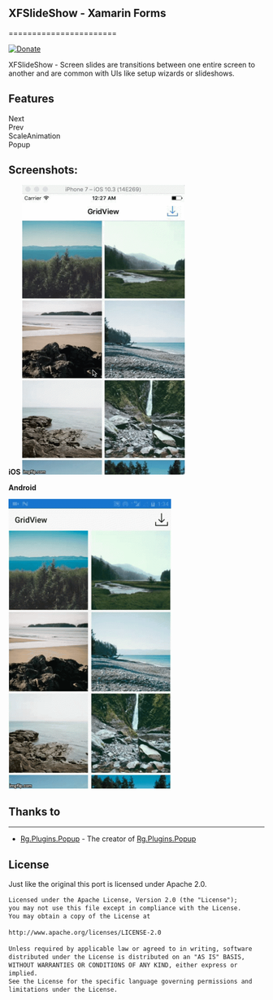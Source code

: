 ## XFSlideShow - Xamarin Forms
=======================

[![Donate](https://img.shields.io/badge/Donate-PayPal-green.svg)](https://www.paypal.me/harshadcse)

XFSlideShow - Screen slides are transitions between one entire screen to another and are common with UIs like setup wizards or slideshows.

## Features

   Next</br>
   Prev</br>
   ScaleAnimation</br>
   Popup</br>

## Screenshots:
<MTMarkdownOptions output='html4'>
<b>iOS </b>

<img src="https://github.com/Xamarin-Harshad/XFSlideShow/blob/master/screenshots/iOS.gif"  height="569" width="320">

<b>Android </b>

<img src="https://github.com/Xamarin-Harshad/XFSlideShow/blob/master/screenshots/Android.gif"  height="569" width="320">
</MTMarkdownOptions>  

## Thanks to
---------
* [Rg.Plugins.Popup](https://github.com/rotorgames/Rg.Plugins.Popup) - The creator of [Rg.Plugins.Popup](https://github.com/rotorgames/Rg.Plugins.Popup/wiki)


License
-------
Just like the original this port is licensed under Apache 2.0.
    
    Licensed under the Apache License, Version 2.0 (the "License");
    you may not use this file except in compliance with the License.
    You may obtain a copy of the License at
    
    http://www.apache.org/licenses/LICENSE-2.0
    
    Unless required by applicable law or agreed to in writing, software
    distributed under the License is distributed on an "AS IS" BASIS,
    WITHOUT WARRANTIES OR CONDITIONS OF ANY KIND, either express or implied.
    See the License for the specific language governing permissions and
    limitations under the License.
